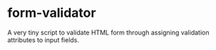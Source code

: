 # form-validator
A very tiny script to validate HTML form through assigning validation attributes to input fields.
